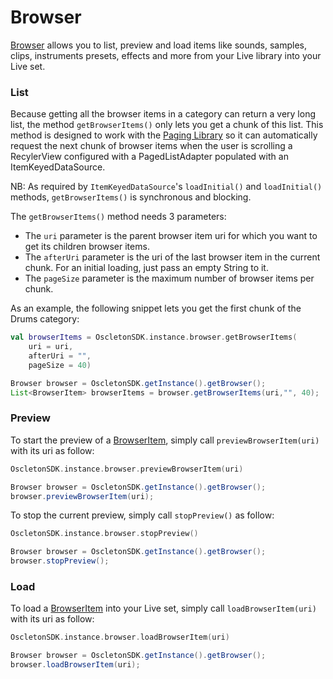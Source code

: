 # Browser

[Browser] allows you to list, preview and load items like sounds, samples, clips, instruments presets, effects and more from your Live library into your Live set.

### List

Because getting all the browser items in a category can return a very long list, the method `getBrowserItems()` only lets you get a chunk of this list.
This method is designed to work with the [Paging Library] so it can automatically request the next chunk of browser items
when the user is scrolling a RecylerView configured with a PagedListAdapter populated with an ItemKeyedDataSource.

NB: As required by `ItemKeyedDataSource`'s `loadInitial()` and `loadInitial()` methods, `getBrowserItems()` is synchronous and blocking.

The `getBrowserItems()` method needs 3 parameters:

- The `uri` parameter is the parent browser item uri for which you want to get its children browser items.
- The `afterUri` parameter is the uri of the last browser item in the current chunk.
For an initial loading, just pass an empty String to it.
- The `pageSize` parameter is the maximum number of browser items per chunk.

As an example, the following snippet lets you get the first chunk of the Drums category: 

``` kotlin
val browserItems = OscletonSDK.instance.browser.getBrowserItems(
    uri = uri,
    afterUri = "",
    pageSize = 40)
```

``` java
Browser browser = OscletonSDK.getInstance().getBrowser();
List<BrowserItem> browserItems = browser.getBrowserItems(uri,"", 40);
```

### Preview

To start the preview of a [BrowserItem], simply call `previewBrowserItem(uri)` with its uri as follow:

``` kotlin
OscletonSDK.instance.browser.previewBrowserItem(uri)
```

``` java
Browser browser = OscletonSDK.getInstance().getBrowser();
browser.previewBrowserItem(uri);
```

To stop the current preview, simply call `stopPreview()` as follow:

``` kotlin
OscletonSDK.instance.browser.stopPreview()
```

``` java
Browser browser = OscletonSDK.getInstance().getBrowser();
browser.stopPreview();
```

### Load

To load a [BrowserItem] into your Live set, simply call `loadBrowserItem(uri)` with its uri as follow:

``` kotlin
OscletonSDK.instance.browser.loadBrowserItem(uri)
```

``` java
Browser browser = OscletonSDK.getInstance().getBrowser();
browser.loadBrowserItem(uri);
```





[Browser]:          ../../../reference/android/core/core/com.oscleton.sdk.browser/-browser/
[BrowserItem]:      ../../../reference/android/core/core/com.oscleton.sdk.browser.models/-browser-item/
[Paging Library]:   https://developer.android.com/topic/libraries/architecture/paging
